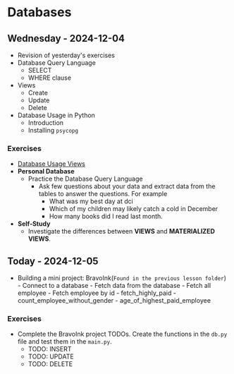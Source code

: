 
# Databases

## Wednesday - 2024-12-04
- Revision of yesterday's exercises
- Database Query Language
    - SELECT
    - WHERE clause
- Views
    - Create 
    - Update 
    - Delete
- Database Usage in Python
    - Introduction
    - Installing `psycopg`

### Exercises
- [Database Usage Views](https://classroom.github.com/a/YG-8TyV0)
- **Personal Database**
    - Practice the Database Query Language
        - Ask few questions about your data and extract data from the tables to answer the questions. For example
            - What was my best day at dci
            - Which of my children may likely catch a cold in December
            - How many books did I read last month.
- **Self-Study**
    - Investigate the differences between **VIEWS** and **MATERIALIZED VIEWS**.

## Today - 2024-12-05
- Building a mini project: BravoInk(`Found in the previous lesson folder`)
        - Connect to a database
        - Fetch data from the database
            - Fetch all employee
            - Fetch employee by id
            - fetch_highly_paid
            - count_employee_without_gender
            - age_of_highest_paid_employee
### Exercises
- Complete the BravoInk project TODOs. Create the functions in the `db.py` file and test them in the `main.py`.
    - TODO: INSERT
    - TODO: UPDATE
    - TODO: DELETE